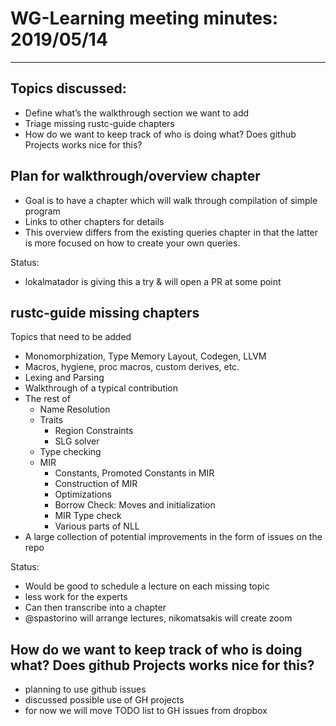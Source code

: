 # WG-Learning meeting minutes: 2019/05/14
---

## Topics discussed:

- Define what’s the walkthrough section we want to add
- Triage missing rustc-guide chapters
- How do we want to keep track of who is doing what? Does github Projects works
  nice for this?

## Plan for walkthrough/overview chapter

- Goal is to have a chapter which will walk through compilation of simple program
- Links to other chapters for details
- This overview differs from the existing queries chapter in that the latter is
  more focused on how to create your own queries.

Status:
- lokalmatador is giving this a try & will open a PR at some point

## rustc-guide missing chapters

Topics that need to be added

- Monomorphization, Type Memory Layout, Codegen, LLVM
- Macros, hygiene, proc macros, custom derives, etc.
- Lexing and Parsing
- Walkthrough of a typical contribution
- The rest of
  - Name Resolution
  - Traits
    - Region Constraints
    - SLG solver
  - Type checking
  - MIR
    - Constants, Promoted Constants in MIR
    - Construction of MIR
    - Optimizations
    - Borrow Check: Moves and initialization
    - MIR Type check
    - Various parts of NLL
- A large collection of potential improvements in the form of issues on the repo

Status:

- Would be good to schedule a lecture on each missing topic
- less work for the experts
- Can then transcribe into a chapter
- @spastorino will arrange lectures, nikomatsakis will create zoom

## How do we want to keep track of who is doing what? Does github Projects works nice for this?

- planning to use github issues
- discussed possible use of GH projects
- for now we will move TODO list to GH issues from dropbox


